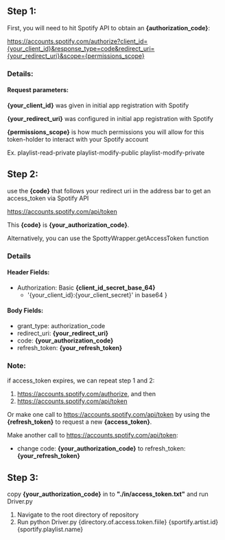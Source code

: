 ## Step 1:
First, you will need to hit Spotify API to obtain an __{authorization_code}__:

https://accounts.spotify.com/authorize?client_id={your_client_id}&response_type=code&redirect_uri={your_redirect_uri}&scope={permissions_scope}

### Details:
#### Request parameters:
__{your_client_id}__ was given in initial app registration with Spotify

__{your_redirect_uri}__  was configured in initial app registration with Spotify

__{permissions_scope}__ is how much permissions you will allow for this token-holder to interact with your Spotify account

Ex.
playlist-read-private playlist-modify-public playlist-modify-private


## Step 2:
use the __{code}__ that follows your redirect uri in the address bar to get an access_token via Spotify API 

https://accounts.spotify.com/api/token

This __{code}__ is __{your_authorization_code}__.

Alternatively, you can use the SpottyWrapper.getAccessToken function

### Details
#### Header Fields:
- Authorization: Basic __{client_id_secret_base_64}__
	- '{your_client_id}:{your_client_secret}' in base64
}

#### Body Fields:
- grant_type: authorization_code
- redirect_uri: __{your_redirect_uri}__
- code: __{your_authorization_code}__
- refresh_token: __{your_refresh_token}__

### Note: 
if access_token expires, we can repeat step 1 and 2:
1. https://accounts.spotify.com/authorize, and then 
2. https://accounts.spotify.com/api/token

Or make one call to https://accounts.spotify.com/api/token
by using the __{refresh_token}__ to request a new __{access_token}__.

Make another call to https://accounts.spotify.com/api/token:
- change code: __{your_authorization_code}__ to refresh_token: __{your_refresh_token}__


## Step 3:
copy __{your_authorization_code}__ in to __"./in/access_token.txt"__ and run Driver.py
1. Navigate to the root directory of repository
2. Run python Driver.py {directory.of.access.token.fiile} {sportify.artist.id} {sportify.playlist.name}